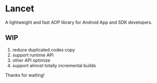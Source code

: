 # Lancet
A lightweight and fast AOP library for Android App and SDK developers.

## WIP

1. reduce duplicated codes copy
2. support runtime API
3. other API optimize
4. support almost totally incremental builds

Thanks for waiting!